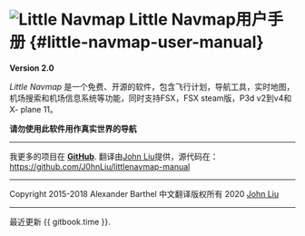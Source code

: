# ![Little Navmap](../images/littlenavmap.svg "Little Navmap") Little Navmap用户手册 {#little-navmap-user-manual}

**Version 2.0**

_Little Navmap_ 是一个免费、开源的软件，包含飞行计划，导航工具，实时地图，
机场搜索和机场信息系统等功能，同时支持FSX，FSX steam版，P3d v2到v4和X- plane 11。

**请勿使用此软件用作真实世界的导航**

---

我更多的项目在 [**GitHub**](https://albar965.github.io).
翻译由[John Liu](https://johnliu.info/lnp)提供，源代码在：https://github.com/J0hnLiu/littlenavmap-manual

---

Copyright 2015-2018 Alexander Barthel
中文翻译版权所有 2020 [John Liu](https://johnliu.info/lnp)

---

最近更新 {{ gitbook.time }}.



